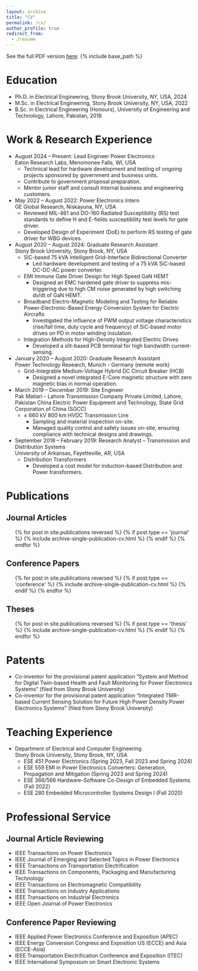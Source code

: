 ```yaml
---
layout: archive
title: "CV"
permalink: /cv/
author_profile: true
redirect_from:
  - /resume
---
```

See the full PDF version [here](/files/Abdul_Basit_Mirza_CV.pdf).
{% include base_path %}

Education
======
* Ph.D. in Electrical Engineering, Stony Brook University, NY, USA, 2024
* M.Sc. in Electrical Engineering, Stony Brook University, NY, USA, 2022
* B.Sc. in Electrical Engineering (Honours), University of Engineering and Technology, Lahore, Pakistan, 2018

Work & Research Experience
======

* August 2024 – Present: Lead Engineer Power Electronics <br> 
  Eaton Research Labs, Menomonee Falls, WI, USA
  * Technical lead for hardware development and testing of ongoing projects sponsored by government and business units.
  * Contribute to government proposal preparation.
  * Mentor junior staff and consult internal business and engineering customers.
* May 2022 – August 2022: Power Electronics Intern <br> 
  GE Global Research, Niskayuna, NY, USA
  * Reviewed MIL-461 and DO-160 Radiated Susceptibility (RS) test standards to define H and E-fields susceptibility test levels for gate driver.
  * Developed Design of Experiment (DoE) to perform RS testing of gate driver for WBG devices.
* August 2020 – August 2024: Graduate Research Assistant <br> 
  Stony Brook University, Stony Brook, NY, USA
  * SiC-based 75 kVA Intelligent Grid-Interface Bidirectional Converter  
    * Led hardware development and testing of a 75 kVA SiC-based DC-DC-AC power converter. 
  * EMI Immune Gate Driver Design for High Speed GaN HEMT
    * Designed an EMC hardened gate driver to suppress mis-triggering due to high CM noise generated by high switching dv/dt of GaN HEMT.
  * Broadband Electro-Magnetic Modeling and Testing for Reliable Power-Electronic-Based Energy Conversion System for Electric Aircrafts
    * Investigated the influence of PWM output voltage characteristics (rise/fall time, duty cycle and frequency) of SiC-based motor drives on PD in motor winding insulation.
  * Integration Methods for High-Density Integrated Electric Drives
    * Developed a slit-based PCB terminal for high bandwidth current-sensing.
* January 2020 – August 2020: Graduate Research Assistant <br> 
  Power Technology Research, Munich - Germany	(remote work)
  * Grid-Integrable Medium-Voltage Hybrid DC Circuit Breaker (HCB)
    * Designed a novel integrated E-Core magnetic structure with zero magnetic bias in normal operation.
* March 2019 – December 2019: Site Engineer <br> 
  Pak Matiari - Lahore Transmission Company Private Limited, Lahore, Pakistan
  China Electric Power Equipment and Technology, State Grid Corporation of China (SGCC)
  * ± 660 kV 800 km HVDC Transmission Line
    * Sampling and material inspection on-site.
    * Managed quality control and safety issues on-site, ensuring compliance with technical designs and drawings.
* September 2018 – February 2019: Research Analyst – Transmission and Distribution Systems  <br> 
  University of Arkansas, Fayetteville, AR, USA
  * Distribution Transformers
    * Developed a cost model for induction-based Distribution and Power transformers.

Publications
======

<!-- Preprints
-----
  <ul>{% for post in site.publications reversed %}
    {% if post.type == 'preprint' %}
      {% include archive-single-publication-cv.html %}
    {% endif %}
  {% endfor %}</ul> -->

Journal Articles
-----
  <ul>{% for post in site.publications reversed %}
    {% if post.type == 'journal' %}
      {% include archive-single-publication-cv.html %}
    {% endif %}
  {% endfor %}</ul>

Conference Papers
-----
  <ul>{% for post in site.publications reversed %}
    {% if post.type == 'conference' %}
      {% include archive-single-publication-cv.html %}
    {% endif %}
  {% endfor %}</ul>

Theses
-----
  <ul>{% for post in site.publications reversed %}
    {% if post.type == 'thesis' %}
      {% include archive-single-publication-cv.html %}
    {% endif %}
  {% endfor %}</ul>

Patents
======
* Co-inventor for the provisional patent application “System and Method for Digital Twin-based Health and Fault Monitoring for Power Electronics Systems” (filed from Stony Brook University)
* Co-inventor for the provisional patent application “Integrated TMR-based Current Sensing Solution for Future High Power Density Power Electronics Systems” (filed from Stony Brook University)

Teaching Experience
======

* Department of Electrical and Computer Engineering <br> 
  Stony Brook University, Stony Brook, NY, USA
  * ESE 451 Power Electronics (Spring 2023, Fall 2023 and Spring 2024)
  * ESE 559 EMI in Power Electronics Converters: Generation, Propagation and Mitigation (Spring 2023 and Spring 2024)
  * ESE 366/566 Hardware-Software Co-Design of Embedded Systems (Fall 2022)
  * ESE 280 Embedded Microcontroller Systems Design I (Fall 2020)

Professional Service
======

Journal Article Reviewing
----
* IEEE Transactions on Power Electronics 
* IEEE Journal of Emerging and Selected Topics in Power Electronics
* IEEE Transactions on Transportation Electrification
* IEEE Transactions on Components, Packaging and Manufacturing Technology
* IEEE Transactions on Electromagnetic Compatibility
* IEEE Transactions on Industry Applications
* IEEE Transactions on Industrial Electronics
* IEEE Open Journal of Power Electronics

Conference Paper Reviewing
----
* IEEE Applied Power Electronics Conference and Exposition (APEC)
* IEEE Energy Conversion Congress and Exposition US (ECCE) and Asia (ECCE-Asia)
* IEEE Transportation Electrification Conference and Exposition (ITEC)
* IEEE International Symposium on Smart Electronic Systems
